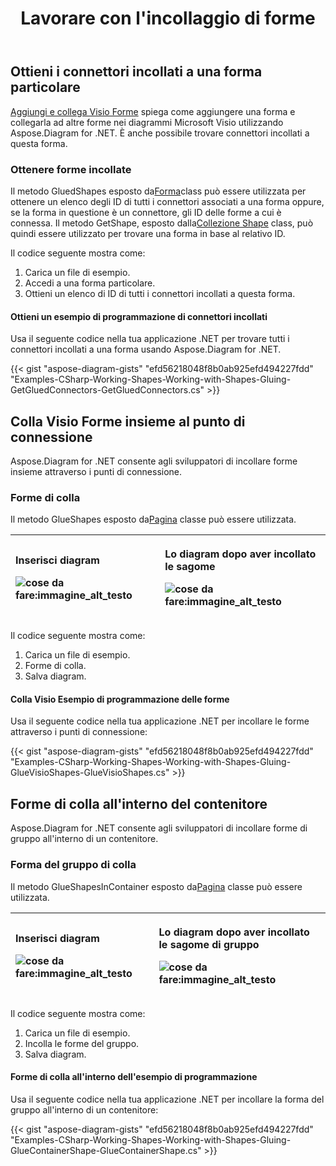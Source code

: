 ﻿---
title: Lavorare con l'incollaggio di forme
type: docs
weight: 40
url: /it/net/working-with-shapes-gluing/
description: Questa sezione spiega come ottenere forme incollate a una particolare forma con Aspose.Diagram.
---
## **Ottieni i connettori incollati a una forma particolare**
[Aggiungi e collega Visio Forme](https://docs.aspose.com/diagram/net/add-retrieve-copy-and-read-visio-shape-data/) spiega come aggiungere una forma e collegarla ad altre forme nei diagrammi Microsoft Visio utilizzando Aspose.Diagram for .NET. È anche possibile trovare connettori incollati a questa forma.
### **Ottenere forme incollate**
 Il metodo GluedShapes esposto da[Forma](http://www.aspose.com/api/net/diagram/aspose.diagram/shape)class può essere utilizzata per ottenere un elenco degli ID di tutti i connettori associati a una forma oppure, se la forma in questione è un connettore, gli ID delle forme a cui è connessa. Il metodo GetShape, esposto dalla[Collezione Shape](http://www.aspose.com/api/net/diagram/aspose.diagram/shapecollection) class, può quindi essere utilizzato per trovare una forma in base al relativo ID.

Il codice seguente mostra come:

1. Carica un file di esempio.
1. Accedi a una forma particolare.
1. Ottieni un elenco di ID di tutti i connettori incollati a questa forma.
#### **Ottieni un esempio di programmazione di connettori incollati**
Usa il seguente codice nella tua applicazione .NET per trovare tutti i connettori incollati a una forma usando Aspose.Diagram for .NET.

{{< gist "aspose-diagram-gists" "efd56218048f8b0ab925efd494227fdd" "Examples-CSharp-Working-Shapes-Working-with-Shapes-Gluing-GetGluedConnectors-GetGluedConnectors.cs" >}}
## **Colla Visio Forme insieme al punto di connessione**
Aspose.Diagram for .NET consente agli sviluppatori di incollare forme insieme attraverso i punti di connessione.
### **Forme di colla**
 Il metodo GlueShapes esposto da[Pagina](http://www.aspose.com/api/net/diagram/aspose.diagram/page) classe può essere utilizzata.

|<p>**Inserisci diagram** </p><p>![cose da fare:immagine_alt_testo](working-with-shapes-gluing_1.png)</p>|<p>**Lo diagram dopo aver incollato le sagome** </p><p>![cose da fare:immagine_alt_testo](working-with-shapes-gluing_2.png)</p>|
|:- |:- |
Il codice seguente mostra come:

1. Carica un file di esempio.
1. Forme di colla.
1. Salva diagram.
#### **Colla Visio Esempio di programmazione delle forme**
Usa il seguente codice nella tua applicazione .NET per incollare le forme attraverso i punti di connessione:

{{< gist "aspose-diagram-gists" "efd56218048f8b0ab925efd494227fdd" "Examples-CSharp-Working-Shapes-Working-with-Shapes-Gluing-GlueVisioShapes-GlueVisioShapes.cs" >}}
## **Forme di colla all'interno del contenitore**
Aspose.Diagram for .NET consente agli sviluppatori di incollare forme di gruppo all'interno di un contenitore.
### **Forma del gruppo di colla**
 Il metodo GlueShapesInContainer esposto da[Pagina](http://www.aspose.com/api/net/diagram/aspose.diagram/page) classe può essere utilizzata.

|<p>**Inserisci diagram** </p><p>![cose da fare:immagine_alt_testo](working-with-shapes-gluing_3.png)</p>|<p>**Lo diagram dopo aver incollato le sagome di gruppo** </p><p>![cose da fare:immagine_alt_testo](working-with-shapes-gluing_4.png)</p>|
|:- |:- |
Il codice seguente mostra come:

1. Carica un file di esempio.
1. Incolla le forme del gruppo.
1. Salva diagram.
#### **Forme di colla all'interno dell'esempio di programmazione**
Usa il seguente codice nella tua applicazione .NET per incollare la forma del gruppo all'interno di un contenitore:

{{< gist "aspose-diagram-gists" "efd56218048f8b0ab925efd494227fdd" "Examples-CSharp-Working-Shapes-Working-with-Shapes-Gluing-GlueContainerShape-GlueContainerShape.cs" >}}
